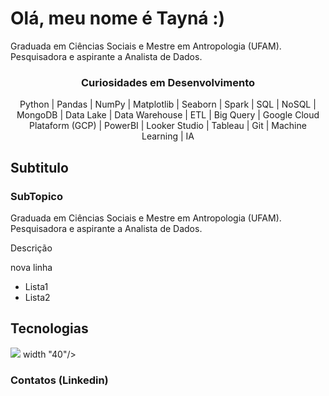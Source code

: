 # Olá, meu nome é Tayná :) 

Graduada em Ciências Sociais e Mestre em Antropologia (UFAM). Pesquisadora e aspirante a Analista de Dados.
</p>

<h3 align="center">Curiosidades em Desenvolvimento</h3>

<p align="center">
  Python | Pandas | NumPy | Matplotlib | Seaborn | Spark | SQL | NoSQL | MongoDB | Data Lake | Data Warehouse | ETL | Big Query | Google Cloud Plataform (GCP) | PowerBI | Looker Studio | Tableau | Git | Machine Learning | IA
</p>

## Subtitulo 
### SubTopico

Graduada em Ciências Sociais e Mestre em Antropologia (UFAM). Pesquisadora e aspirante a Analista de Dados.

Descrição

nova linha

- Lista1
- Lista2


## Tecnologias


<img src="https://cdn.jsdelivr.net/gh/devicons/devicon/icons/git/git-plain-wordmark.svg" /> width "40"/>


### Contatos (Linkedin)

